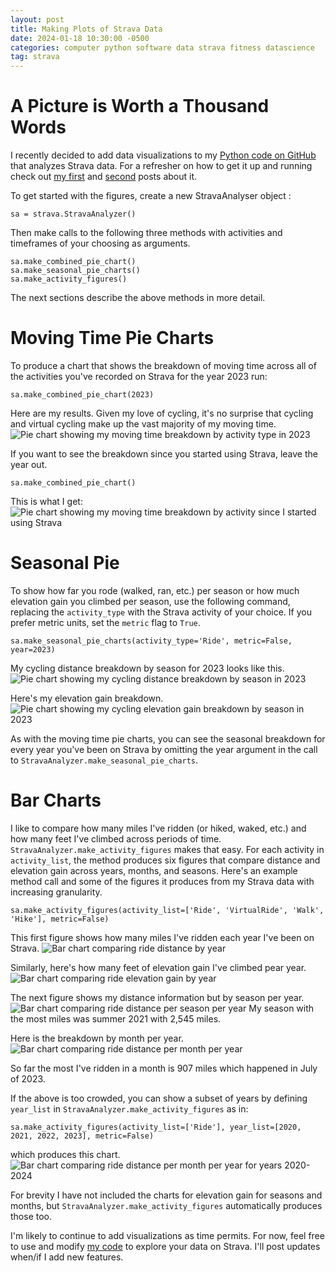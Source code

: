 ```yaml
---
layout: post
title: Making Plots of Strava Data
date: 2024-01-18 10:30:00 -0500
categories: computer python software data strava fitness datascience
tag: strava
---
```


# A Picture is Worth a Thousand Words

I recently decided to add data visualizations to my [Python code on GitHub](https://github.com/biketobass/strava-analysis) that analyzes Strava data. For a refresher on how to get it up and running check out [my first](https://biketobass.github.io/computer/python/software/data/strava/fitness/2021/07/13/using-python-to-analyze-strava-data.html) and [second](https://biketobass.github.io/computer/python/software/data/strava/fitness/2021/07/22/updates-to-my-python-code-for-strava.html) posts about it. 

To get started with the figures, create a new StravaAnalyser object :
```
sa = strava.StravaAnalyzer()
```
Then make calls to the following three methods with activities and timeframes of your choosing as arguments.
```
sa.make_combined_pie_chart()
sa.make_seasonal_pie_charts()
sa.make_activity_figures()
```

The next sections describe the above methods in more detail.

# Moving Time Pie Charts

To produce a chart that shows the breakdown of moving time across all of the activities you've recorded on Strava for the year 2023 run:
```
sa.make_combined_pie_chart(2023)
```

Here are my results. Given my love of cycling, it's no surprise that cycling and virtual cycling make up the vast majority of my moving time.![Pie chart showing my moving time breakdown by activity type in 2023](all_acts_pie_2023.png)


If you want to see the breakdown since you started using Strava, leave the year out.
```
sa.make_combined_pie_chart()
```
This is what I get: ![Pie chart showing my moving time breakdown by activity since I started using Strava](all_acts_pie.png)

# Seasonal Pie

To show how far you rode (walked, ran, etc.) per season or how much elevation gain you climbed per season, use the following command, replacing the `activity_type` with the Strava activity of your choice. If you prefer metric units, set the `metric` flag to `True`.
```
sa.make_seasonal_pie_charts(activity_type='Ride', metric=False, year=2023)
```

My cycling distance breakdown by season for 2023 looks like this. ![Pie chart showing my cycling distance breakdown by season in 2023](Ride_distance_pie_2023.png)

Here's my elevation gain breakdown. ![Pie chart showing my cycling elevation gain breakdown by season in 2023](Ride_elevation_pie_2023.png)

As with the moving time pie charts, you can see the seasonal breakdown for every year you've been on Strava by omitting the year argument in the call to `StravaAnalyzer.make_seasonal_pie_charts`.

# Bar Charts

I like to compare how many miles I've ridden (or hiked, waked, etc.) and how many feet I've climbed across periods of time. `StravaAnalyzer.make_activity_figures` makes that easy. For each activity in `activity_list`, the method produces six figures that compare distance and elevation gain across years, months, and seasons. Here's an example method call and some of the figures it produces from my Strava data with increasing granularity.
```
sa.make_activity_figures(activity_list=['Ride', 'VirtualRide', 'Walk', 'Hike'], metric=False)
```

This first figure shows how many miles I've ridden each year I've been on Strava.
![Bar chart comparing ride distance by year](Ride_distance(miles)_bar_by_year.png)

Similarly, here's how many feet of elevation gain I've climbed pear year.
![Bar chart comparing ride elevation gain by year](Ride_elevation_gain(ft)_bar_by_year.png)


The next figure shows my distance information but by season per year.![Bar chart comparing ride distance per season per year](Ride_distance\(miles\)_bar_by_year_season.png)
My season with the most miles was summer 2021 with 2,545 miles.

Here is the breakdown by month per year.![Bar chart comparing ride distance per month per year](Ride_distance\(miles\)_bar_by_year_month.png)

So far the most I've ridden in a month is 907 miles which happened in July of 2023.

If the above is too crowded, you can show a subset of years by defining `year_list` in `StravaAnalyzer.make_activity_figures` as in:
```
sa.make_activity_figures(activity_list=['Ride'], year_list=[2020, 2021, 2022, 2023], metric=False)
```
which produces this chart.![Bar chart comparing ride distance per month per year for years 2020-2024](Ride_distance\(miles\)_bar_by_year_month_2020_2021_2022_2023.png)

For brevity I have not included the charts for elevation gain for seasons and months, but `StravaAnalyzer.make_activity_figures` automatically produces those too.

I'm likely to continue to add visualizations as time permits. For now, feel free to use and modify [my code](https://github.com/biketobass/strava-analysis) to explore your data on Strava. I'll post updates when/if I add new features.
